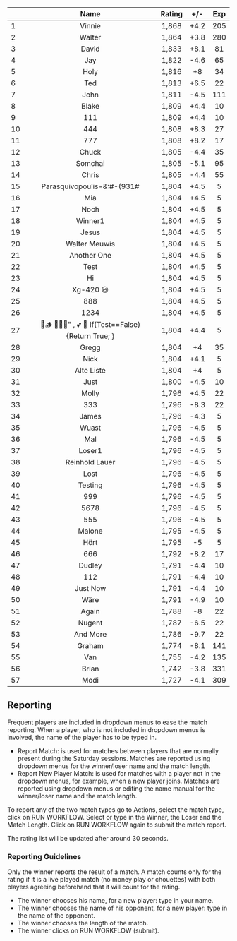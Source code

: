 | |Name|Rating|+/-|Exp|
|-|:--:|:----:|:-:|:-:|
|1|Vinnie|1,868|+4.2|205|
|2|Walter|1,864|+3.8|280|
|3|David|1,833|+8.1|81|
|4|Jay|1,822|-4.6|65|
|5|Holy|1,816|+8|34|
|6|Ted|1,813|+6.5|22|
|7|John|1,811|-4.5|111|
|8|Blake|1,809|+4.4|10|
|9|111|1,809|+4.4|10|
|10|444|1,808|+8.3|27|
|11|777|1,808|+8.2|17|
|12|Chuck|1,805|-4.4|35|
|13|Somchai|1,805|-5.1|95|
|14|Chris|1,805|-4.4|55|
|15|Parasquivopoulis-&:#-(931#|1,804|+4.5|5|
|16|Mia|1,804|+4.5|5|
|17|Noch|1,804|+4.5|5|
|18|Winner1|1,804|+4.5|5|
|19|Jesus|1,804|+4.5|5|
|20|Walter Meuwis|1,804|+4.5|5|
|21|Another One|1,804|+4.5|5|
|22|Test|1,804|+4.5|5|
|23|Hi|1,804|+4.5|5|
|24|Xg-420 😃|1,804|+4.5|5|
|25|888|1,804|+4.5|5|
|26|1234|1,804|+4.5|5|
|27|🍺🪵 🙉🙈🙊" , 💕 🦓 If(Test==False) {Return True; }|1,804|+4.4|5|
|28|Gregg|1,804|+4|35|
|29|Nick|1,804|+4.1|5|
|30|Alte Liste|1,804|+4|5|
|31|Just|1,800|-4.5|10|
|32|Molly|1,796|+4.5|22|
|33|333|1,796|-8.3|22|
|34|James|1,796|-4.3|5|
|35|Wuast|1,796|-4.5|5|
|36|Mal|1,796|-4.5|5|
|37|Loser1|1,796|-4.5|5|
|38|Reinhold Lauer|1,796|-4.5|5|
|39|Lost|1,796|-4.5|5|
|40|Testing|1,796|-4.5|5|
|41|999|1,796|-4.5|5|
|42|5678|1,796|-4.5|5|
|43|555|1,796|-4.5|5|
|44|Malone|1,795|-4.5|5|
|45|Hört|1,795|-5|5|
|46|666|1,792|-8.2|17|
|47|Dudley|1,791|-4.4|10|
|48|112|1,791|-4.4|10|
|49|Just Now|1,791|-4.4|10|
|50|Wäre|1,791|-4.9|10|
|51|Again|1,788|-8|22|
|52|Nugent|1,787|-6.5|22|
|53|And More|1,786|-9.7|22|
|54|Graham|1,774|-8.1|141|
|55|Van|1,755|-4.2|135|
|56|Brian|1,742|-3.8|331|
|57|Modi|1,727|-4.1|309|

 

## Reporting

Frequent players are included in dropdown menus to ease the match reporting.
When a player, who is not included in dropdown menus is involved, the name of the player has to be typed in.

- Report Match:  is used for matches between players that are normally present during the Saturday sessions.
Matches are reported using dropdown menus for the winner/loser name and the match length.
- Report New Player Match:  is used for matches with a player not in the dropdown menus, for example, when a new player joins.
Matches are reported using dropdown menus or editing the name manual for the winner/loser name and the match length.

To report any of the two match types go to Actions, select the match type, click on RUN WORKFLOW.
Select or type in the Winner, the Loser and the Match Length.
Click on RUN WORKFLOW again to submit the match report.

The rating list will be updated after around 30 seconds.

### Reporting Guidelines

Only the winner reports the result of a match.
A match counts only for the rating if it is a live played match (no money play or chouettes)
with both players agreeing beforehand that it will count for the rating.

- The winner chooses his name, for a new player: type in your name.
- The winner chooses the name of his opponent, for a new player: type in the name of the opponent.
- The winner chooses the length of the match.
- The winner clicks on RUN WORKFLOW (submit).
